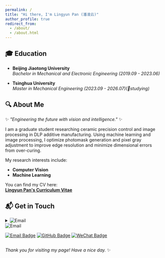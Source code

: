 ```yaml
---
permalink: /
title: "Hi there, I'm Lingyun Pan (潘凌云)"
author_profile: true
redirect_from: 
  - /about/
  - /about.html
--- 
```

<!-- 这是一个注释，不会在最终渲染时显示 # Hi there, I'm **Lingyun Pan (潘凌云)**!-->

## 🎓 Education

- **Beijing Jiaotong University**  
  *Bachelor in Mechanical and Electronic Engineering (2019.09 - 2023.06)*

- **Tsinghua University**  
  *Master in Mechanical Engineering (2023.09 - 2026.07)(📝studying)*

## 🔍 About Me
✨ *"Engineering the future with vision and intelligence."*  ✨

I am a graduate student researching ceramic precision control and image processing in DLP additive manufacturing. Using machine learning and image processing, I optimize photomask generation and pixel gray adjustment to improve edge resolution and minimize dimensional errors from over-curing. 

My research interests include:
- **Computer Vision**  
- **Machine Learning**  

You can find my CV here:  
[**Lingyun Pan's Curriculum Vitae**](https://panly23.github.io/panlingyun.github.io/assets/PLY_vitae.pdf)

## 📬 Get in Touch
<details>
  <summary>
    <img src="https://img.shields.io/badge/-Email-c14438?style=flat&logo=Gmail&logoColor=white" alt="Email">
  </summary>
  <div style="padding: 10px; background: #f8f9fa; border: 1px solid #eee; margin-top: 5px;">
    📧 ply23@tsinghua.edu.cn
  </div>
</details>

<details style="display: inline-block;">
  <summary style="list-style: none; cursor: pointer; display: inline;">
    <img src="https://img.shields.io/badge/-Email-c14438?style=flat&logo=Gmail&logoColor=white" alt="Email">
  </summary>
  <div style="padding: 10px; background: #f8f9fa; border: 1px solid #eee; margin-top: 5px; display: inline-block;">
    📧 ply23@tsinghua.edu.cn
  </div>
</details>


[![Email Badge](https://img.shields.io/badge/-Email-c14438?style=flat&logo=Gmail&logoColor=white&link=mailto:ply23@tsinghua.edu.cn)](mailto:ply23@tsinghua.edu.cn)
[![GitHub Badge](https://img.shields.io/badge/-GitHub-181717?style=flat&logo=github&logoColor=white)](https://github.com/Panly23)
[![WeChat Badge](https://img.shields.io/badge/-WeChat-07C160?style=flat&logo=wechat&logoColor=white)](https://panly23.github.io/panlingyun.github.io/images/wechat.PNG
)

##
*Thank you for visiting my page! Have a nice day.* ✨

